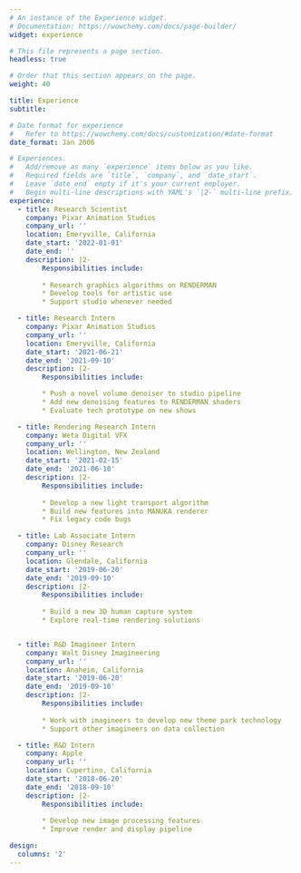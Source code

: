 ```yaml
---
# An instance of the Experience widget.
# Documentation: https://wowchemy.com/docs/page-builder/
widget: experience

# This file represents a page section.
headless: true

# Order that this section appears on the page.
weight: 40

title: Experience
subtitle:

# Date format for experience
#   Refer to https://wowchemy.com/docs/customization/#date-format
date_format: Jan 2006

# Experiences.
#   Add/remove as many `experience` items below as you like.
#   Required fields are `title`, `company`, and `date_start`.
#   Leave `date_end` empty if it's your current employer.
#   Begin multi-line descriptions with YAML's `|2-` multi-line prefix.
experience:
  - title: Research Scientist
    company: Pixar Animation Studios
    company_url: ''
    location: Emeryville, California
    date_start: '2022-01-01'
    date_end: ''
    description: |2-
        Responsibilities include:
        
        * Research graphics algorithms on RENDERMAN
        * Develop tools for artistic use
        * Support studio whenever needed

  - title: Research Intern
    company: Pixar Animation Studios
    company_url: ''
    location: Emeryville, California
    date_start: '2021-06-21'
    date_end: '2021-09-10'
    description: |2-
        Responsibilities include:

        * Push a novel volume denoiser to studio pipeline
        * Add new denoising features to RENDERMAN shaders
        * Evaluate tech prototype on new shows

  - title: Rendering Research Intern
    company: Weta Digital VFX
    company_url: ''
    location: Wellington, New Zealand
    date_start: '2021-02-15'
    date_end: '2021-06-10'
    description: |2-
        Responsibilities include:
        
        * Develop a new light transport algorithm
        * Build new features into MANUKA renderer
        * Fix legacy code bugs

  - title: Lab Associate Intern
    company: Disney Research
    company_url: ''
    location: Glendale, California
    date_start: '2019-06-20'
    date_end: '2019-09-10'
    description: |2-
        Responsibilities include:
        
        * Build a new 3D human capture system
        * Explore real-time rendering solutions


  - title: R&D Imagineer Intern
    company: Walt Disney Imagineering
    company_url: ''
    location: Anaheim, California
    date_start: '2019-06-20'
    date_end: '2019-09-10'
    description: |2-
        Responsibilities include:
        
        * Work with imagineers to develop new theme park technology
        * Support other imagineers on data collection

  - title: R&D Intern
    company: Apple
    company_url: ''
    location: Cupertino, California
    date_start: '2018-06-20'
    date_end: '2018-09-10'
    description: |2-
        Responsibilities include:
        
        * Develop new image processing features 
        * Improve render and display pipeline

design:
  columns: '2'
---
```

